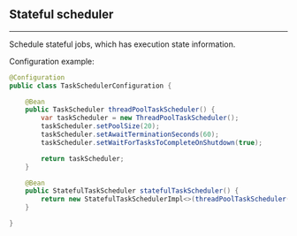 ## Stateful scheduler

---
Schedule stateful jobs, which has execution state information.

Configuration example:

```java
@Configuration
public class TaskSchedulerConfiguration {

    @Bean
    public TaskScheduler threadPoolTaskScheduler() {
        var taskScheduler = new ThreadPoolTaskScheduler();
        taskScheduler.setPoolSize(20);
        taskScheduler.setAwaitTerminationSeconds(60);
        taskScheduler.setWaitForTasksToCompleteOnShutdown(true);

        return taskScheduler;
    }

    @Bean
    public StatefulTaskScheduler statefulTaskScheduler() {
        return new StatefulTaskSchedulerImpl<>(threadPoolTaskScheduler());
    }

}
```
